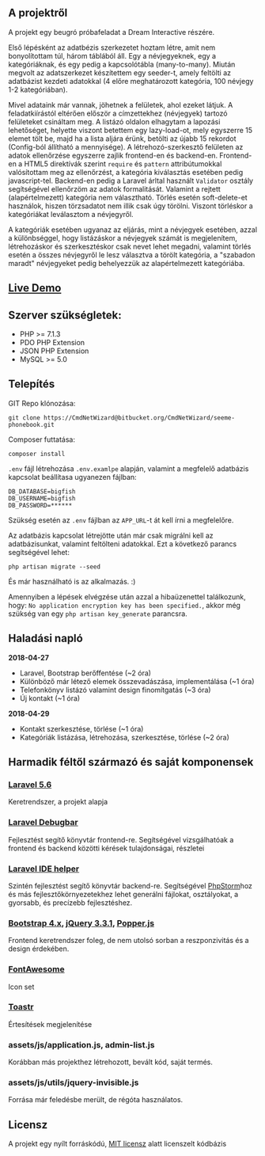 ## A projektről

A projekt egy beugró próbafeladat a Dream Interactive részére.

Első lépésként az adatbézis szerkezetet hoztam létre, amit nem bonyolítottam túl, három táblából áll. Egy a névjegyeknek, egy a kategóriáknak, és egy pedig a kapcsolótábla (many-to-many). Miután megvolt az adatszerkezet készítettem egy seeder-t, amely feltölti az adatbázist kezdeti adatokkal (4 előre meghatározott kategória, 100 névjegy 1-2 kategóriában).

Mivel adataink már vannak, jöhetnek a felületek, ahol ezeket látjuk. A feladatkiírástól eltérően először a címzettekhez (névjegyek) tartozó felületeket csináltam meg. A listázó oldalon elhagytam a lapozási lehetőséget, helyette viszont betettem egy lazy-load-ot, mely egyszerre 15 elemet tölt be, majd ha a lista aljára érünk, betölti az újabb 15 rekordot (Config-ból állítható a mennyisége). A létrehozó-szerkesztő felületen az adatok ellenőrzése egyszerre zajlik frontend-en és backend-en. Frontend-en a HTML5 direktívák szerint `require` és `pattern` attribútumokkal valósítottam meg az ellenőrzést, a kategória kiválasztás esetében pedig javascript-tel. Backend-en pedig a Laravel árltal használt `Validator` osztály segítségével ellenőrzöm az adatok formalitását. Valamint a rejtett (alapértelmezett) kategória nem választható. Törlés esetén soft-delete-et használok, hiszen törzsadatot nem illik csak úgy törölni. Viszont törléskor a kategóriákat leválasztom a névjegyről.

A kategóriák esetében ugyanaz az eljárás, mint a névjegyek esetében, azzal a különbséggel, hogy listázáskor a névjegyek számát is megjelenítem, létrehozáskor és szerkesztéskor csak nevet lehet megadni, valamint törlés esetén a összes névjegyről le lesz választva a törölt kategória, a "szabadon maradt" névjegyeket pedig behelyezzük az alapértelmezett kategóriába.

## [Live Demo](http://seeme.packingstation.hu/)

## Szerver szükségletek:

- PHP >= 7.1.3
- PDO PHP Extension
- JSON PHP Extension
- MySQL >= 5.0

## Telepítés

GIT Repo klónozása:
```
git clone https://CmdNetWizard@bitbucket.org/CmdNetWizard/seeme-phonebook.git
```
Composer futtatása:
```
composer install
```
`.env` fájl létrehozása `.env.examlpe` alapján, valamint a megfelelő adatbázis kapcsolat beállítasa ugyanezen fájlban:
```
DB_DATABASE=bigfish
DB_USERNAME=bigfish
DB_PASSWORD=******
```
Szükség esetén az `.env` fájlban az `APP_URL`-t át kell írni a megfelelőre.

Az adatbázis kapcsolat létrejötte után már csak migrálni kell az adatbázisunkat, valamint feltölteni adatokkal. Ezt a következő parancs segítségével lehet:
```
php artisan migrate --seed
```

És már használható is az alkalmazás. :)

Amennyiben a lépések elvégzése után azzal a hibaüzenettel találkozunk, hogy: `No application encryption key has been specified.`, akkor még szükség van egy `php artisan key_generate` parancsra.

## Haladási napló

**2018-04-27**

- Laravel, Bootstrap berőffentése (~2 óra)
- Különböző már létező elemek összevadászása, implementálása (~1 óra)
- Telefonkönyv listázó valamint design finomítgatás (~3 óra)
- Új kontakt (~1 óra)

**2018-04-29**

- Kontakt szerkesztése, törlése (~1 óra)
- Kategóriák listázása, létrehozása, szerkesztése, törlése (~2 óra)

## Harmadik féltől származó és saját komponensek

### [Laravel 5.6](https://laravel.com/)

Keretrendszer, a projekt alapja

### [Laravel Debugbar](https://github.com/barryvdh/laravel-debugbar)

Fejlesztést segítő könyvtár frontend-re. Segítségével vizsgálhatóak a frontend és backend közötti kérések tulajdonságai, részletei

### [Laravel IDE helper](https://github.com/barryvdh/laravel-ide-helper)

Szintén fejlesztést segítő könyvtár backend-re. Segítségével [PhpStorm](https://www.jetbrains.com/phpstorm/)hoz és más fejlesztőkörnyezetekhez lehet generálni fájlokat, osztályokat, a gyorsabb, és precízebb fejlesztéshez.

### [Bootstrap 4.x](https://getbootstrap.com/), [jQuery 3.3.1](https://jquery.com/download/), [Popper.js](https://popper.js.org/)

Frontend keretrendszer foleg, de nem utolsó sorban a reszponzivitás és a design érdekében.

### [FontAwesome](https://fontawesome.com/)

Icon set

### [Toastr](https://github.com/CodeSeven/toastr)

Értesítések megjelenítése

### assets/js/application.js, admin-list.js

Korábban más projekthez létrehozott, bevált kód, saját termés.

### assets/js/utils/jquery-invisible.js

Forrása már feledésbe merült, de régóta használatos.

## Licensz

A projekt egy nyílt forráskódú, [MIT licensz](https://opensource.org/licenses/MIT) alatt licenszelt kódbázis
